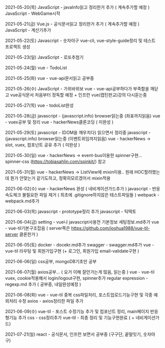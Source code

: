 2021-05-20(목)
JavaScript - javaInfo읽고 정리한거 추가 ( 계속추가할 예정 )
JavaScript - WebGame시작

2021-05-21(금)
Vue.js - 공식문서읽고 정리한거 추가 ( 계속추가할 예정 )
JavaScript - 계산기추가

2021-05-22(토)
Javascript - 숫자야구
vue-cli, vue-style-guide정리 및 테스트 프로젝트 생성

2021-05-23(일)
JavaScript - 로또추첨기

2021-05-24(월)
vue - TodoList

2021-05-25(화)
vue - vue-api문서읽고 공부중

2021-05-26(수)
JavaScript - 가위바위보
vue - vue-api공부하다가 부족함을 깨닫고 vue공식문서 처음부터 정독할 예정 + 인프런 vue(캡틴판교)강의 다시듣는중

2021-05-27(목)
vue - todoList완성

2021-05-28(금)
javascript - (javascript.info) browser읽는중 (좌표까지읽음)
vue - vuex공부 및 정리
vue - hackerNews클론코딩 ( 미완성 )

2021-05-29(토)
javascript - (DOM을 깨우치다) 읽으면서 정리중
javascript - (javascript.info) browser읽는중 (이벤트위임까지읽음)
vue - hackerNews -> slot, vuex, 컴포넌트 공유 추가 ( 미완성 )

2021-05-30(일)
vue - hackerNews -> event-bus이용한 spinner구현... spinner-css (https://tobiasahlin.com/spinkit/) 참고

2021-05-31(월)
vue - hackerNews -> ListView에 mixin이용.. 원래 HOC할려했는데 뭔가 안맞는거 같기도하고, 정확히모르겠어서 mixin적용

2021-06-02(수)
vue - hackerNews 완성 ( 네비게이션가드추가 )
javascript - 반응속도체크
불필요한 파일 제거 ( 최초에 .gitignore하지않은 테스트파일들 )
webpack - webpack.md추가

2021-06-03(목)
javascript - prototype정리 추가
javascript - 틱텍토

2021-06-04(금)
setting - vue나 javascript사용전 기본정보 세팅정보.md추가
vue - vue-til기본구조잡음 ( server쪽은 https://github.com/joshua1988/vue-til-server 클론한거 )

2021-06-05(토)
docker - docekr.md추가
swagger - swagger.md추가
vue - vue-til 라우팅 및 회원가입구현 (+ 로그인, 회원가입 email-validate구현 )

2021-06-06(일)
css공부, mongoDB기초만 공부

2021-06-07(월)
axios공부... ( 요거 이해 잘안가는게 많음, 읽는중 )
vue - vue-til vuex, cookie적용해서 login/logout구현, spinner추가
regular expression - regexp.md 추가 ( 공부중, 내일완성예정 )

2021-06-08(화)
vue - vue-til 중복 css파일처리, 포스트업로드기능구현 및 각종 예외처리 수정
axios - axios정리한 파일 추가

2021-06-09(수)
vue-til - 포스트 수정기능 추가 및 컴포넌트 정리, main페이지 반응형기능 추가
css - css정리추가
vue-til - 최종 정리 및 기능구현완료 ( + 네비게이션가드)

2021-07-21(일)
react - 공식문서, 인프런 보면서 공부중 (구구단, 끝말잇기, 숫자야구)